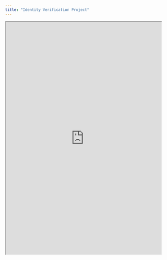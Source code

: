 ```yaml
---
title: "Identity Verification Project"
---
```



<iframe height="750" width="100%" src="https://ewelton.github.io/ktest/wiki.html#Identity%20Verification%20Project"></iframe>
